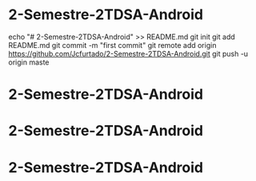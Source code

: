 # 2-Semestre-2TDSA-Android
echo "# 2-Semestre-2TDSA-Android" >> README.md
git init
git add README.md
git commit -m "first commit"
git remote add origin https://github.com/Jcfurtado/2-Semestre-2TDSA-Android.git
git push -u origin maste
# 2-Semestre-2TDSA-Android
# 2-Semestre-2TDSA-Android
# 2-Semestre-2TDSA-Android
